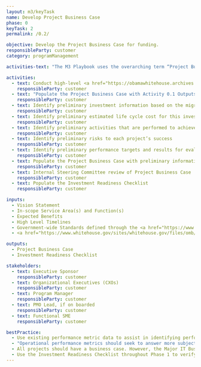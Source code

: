 ```yaml
---
layout: m3/keyTask
name: Develop Project Business Case
phase: 0
keyTask: 2
permalink: /0.2/

objective: Develop the Project Business Case for funding.
responsibleParty: customer
category: programManagement

activities-text: "The M3 Playbook uses the overarching term “Project Business Case” to describe any business case (Major IT, Services, Minor IT, etc.). For a Major IT Investment, click here for guidance. For all other efforts, navigate to the M3 Examples MAX Page and select a business case that best resembles your agency's effort as a guide. Complete the following steps regardless of the investment type:"

activities:
  - text: Conduct high-level <a href="https://obamawhitehouse.archives.gov/sites/default/files/omb/assets/a11_current_year/capital_programming_guide.pdf">Alternatives Analysis</a> to gather preliminary information needed for the Project Business Case
    responsibleParty: customer
  - text: "Populate the Project Business Case with Activity 0.1 Outputs: Vision Statement, Scope of Services, Expected Benefits, High Level Timelines, and regularly engage with QSMOs throughout Project Business Case development"
    responsibleParty: customer
  - text: Identify preliminary investment information based on the migration or modernization effort with criteria listed in the Project Business Case
    responsibleParty: customer
  - text: Identify preliminary estimated life cycle cost for this investment
    responsibleParty: customer
  - text: Identify preliminary activities that are performed to achieve the outcome of each project
    responsibleParty: customer
  - text: Identify preliminary risks to each project’s success
    responsibleParty: customer
  - text: Identify preliminary performance targets and results for evaluating operations.
    responsibleParty: customer
  - text: Populate the Project Business Case with preliminary information
    responsibleParty: customer
  - text: Internal Steering Committee review of Project Business Case
    responsibleParty: customer
  - text: Populate the Investment Readiness Checklist
    responsibleParty: customer

inputs:
  - Vision Statement
  - In-scope Service Area(s) and Function(s)
  - Expected Benefits
  - High Level Timelines
  - Government-wide Standards defined through the <a href="https://www.ussm.gov/fibf/">Federal Integrated Business Framework (FIBF)</a> website
  - <a href="https://www.whitehouse.gov/sites/whitehouse.gov/files/omb/assets/egov_docs/fy19_it_budget_guidance.pdf">Capital Planning and Investment Control (CPIC) Guidance</a>

outputs:
  - Project Business Case
  - Investment Readiness Checklist

stakeholders:
  - text: Executive Sponsor
    responsibleParty: customer
  - text: Organizational Executives (CXOs)
    responsibleParty: customer
  - text: Program Manager
    responsibleParty: customer
  - text: PMO Lead, if on boarded
    responsibleParty: customer
  - text: Functional SME
    responsibleParty: customer

bestPractice:
  - Use existing performance metric data to assist in identifying performance targets (e.g. previous Federal Benchmarking results, Customer Satisfaction Surveys, Shared Service Survey, etc.). Consider contacting <a href="mailto:ussm.m3@gsa.gov">ussm.m3@gsa.gov</a> for assistance researching agency specific and government-wide results
  - "Operational performance metrics should seek to answer more subjective questions in the specific areas of: Customer Satisfaction, Strategic and Business Results, Financial Performance, and Innovation"
  - All projects should have a business case. However, the Major IT Business Case is not required where no major IT acquisition and no capital assets are being procured 
  - Use the Investment Readiness Checklist throughout Phase 1 to verify that the correct information is included in the Project Business Case and pinpoint any missing information
---
```

